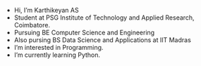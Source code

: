 - Hi, I’m Karthikeyan AS 
- Student at PSG Institute of Technology and Applied Research, Coimbatore.
- Pursuing BE Computer Science and Engineering
- Also pursing BS Data Science and Applications at IIT Madras
- I’m interested in Programming.
- I’m currently learning Python.


<!---
karthikeyan456/karthikeyan456 is a ✨ special ✨ repository because its `README.md` (this file) appears on your GitHub profile.
You can click the Preview link to take a look at your changes.
--->
